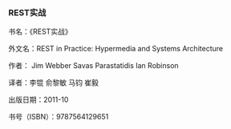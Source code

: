 ### REST实战

书名：《REST实战》

外文名：REST in Practice: Hypermedia and Systems Architecture

作者： Jim Webber    Savas Parastatidis    Ian Robinson   

译者：李锟 俞黎敏 马钧 崔毅

出版日期：2011-10

书号（ISBN）：9787564129651